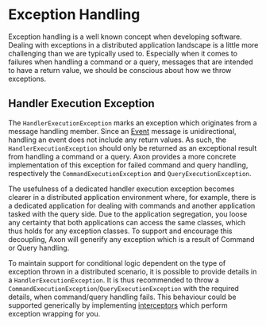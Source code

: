 # Exception Handling

Exception handling is a well known concept when developing software. Dealing with exceptions in a distributed application landscape is a little more challenging than we are typically used to. Especially when it comes to failures when handling a command or a query, messages that are intended to have a return value, we should be conscious about how we throw exceptions.

## Handler Execution Exception

The `HandlerExecutionException` marks an exception which originates from a message handling member. Since an [Event]() message is unidirectional, handling an event does not include any return values. As such, the `HandlerExecutionException` should only be returned as an exceptional result from handling a command or a query. Axon provides a more concrete implementation of this exception for failed command and query handling, respectively the `CommandExecutionException` and `QueryExecutionException`.

The usefulness of a dedicated handler execution exception becomes clearer in a distributed application environment where, for example, there is a dedicated application for dealing with commands and another application tasked with the query side. Due to the application segregation, you loose any certainty that both applications can access the same classes, which thus holds for any exception classes. To support and encourage this decoupling, Axon will generify any exception which is a result of Command or Query handling.

To maintain support for conditional logic dependent on the type of exception thrown in a distributed scenario, it is possible to provide details in a `HandlerExecutionException`. It is thus recommended to throw a `CommandExecutionException`/`QueryExecutionException` with the required details, when command/query handling fails. This behaviour could be supported generically by implementing [interceptors]() which perform exception wrapping for you.

